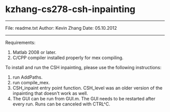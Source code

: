 kzhang-cs278-csh-inpainting
===========================

********************
File:	 readme.txt
Author:	 Kevin Zhang
Date:	 05.10.2012
********************

Requirements:
1. Matlab 2008 or later.
2. C/CPP compiler installed properly for mex compiling.


To install and run the CSH inpainting, please use the following instructions:
1. run AddPaths.
2. run compile_mex.
3. CSH_inpaint entry point function. CSH_level was an older version of the inpainting that doesn't work as well.
4. The GUI can be run from GUI.m. The GUI needs to be restarted after every run. Runs can be canceled with CTRL^C.
